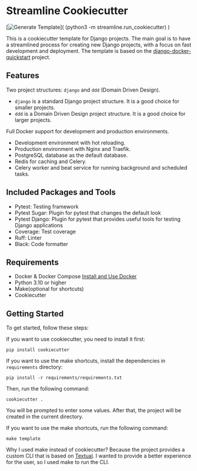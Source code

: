 # Streamline Cookiecutter

[![Generate Template](https://img.shields.io/badge/Generate%20Template-Click%20Here-brightgreen)](
(python3 -m streamline.run_cookiecutter)
)

This is a cookiecutter template for Django projects. The main goal is to have a
streamlined process for creating new Django projects, with a focus on fast
development and deployment. The template is based on the
[django-docker-quickstart](https://github.com/godd0t/django-docker-quickstart) project.


## Features

Two project structures: `django` and `ddd` (Domain Driven Design).

- `django` is a standard Django project structure. It is a good choice for
  smaller projects.
- `ddd` is a Domain Driven Design project structure. It is a good choice for
  larger projects.

Full Docker support for development and production environments.

- Development environment with hot reloading.
- Production environment with Nginx and Traefik.
- PostgreSQL database as the default database.
- Redis for caching and Celery.
- Celery worker and beat service for running background and scheduled tasks.


## Included Packages and Tools

- Pytest: Testing framework
- Pytest Sugar: Plugin for pytest that changes the default look
- Pytest Django: Plugin for pytest that provides useful tools for testing Django applications
- Coverage: Test coverage
- Ruff: Linter
- Black: Code formatter


## Requirements

- Docker & Docker Compose [Install and Use Docker](https://www.digitalocean.com/community/tutorials/how-to-install-and-use-docker-on-ubuntu-20-04)
- Python 3.10 or higher
- Make(optional for shortcuts)
- Cookiecutter


## Getting Started

To get started, follow these steps:

If you want to use cookiecutter, you need to install it first:

```
pip install cookiecutter
```

If you want to use the make shortcuts, install the dependencies in `requirements` directory:

```
pip install -r requirements/requirements.txt
```

Then, run the following command:

```
cookiecutter .
```

You will be prompted to enter some values. After that, the project will be
created in the current directory.

If you want to use the make shortcuts, run the following command:

```
make template
```

Why I used make instead of cookiecutter? Because the project provides a
custom CLI that is based on [Textual](https://github.com/textualize/textual/). I wanted to provide a better experience
for the user, so I used make to run the CLI.



